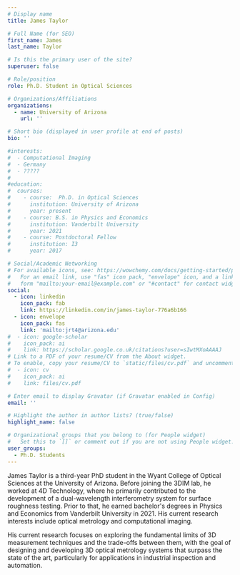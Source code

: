 ```yaml
---
# Display name
title: James Taylor

# Full Name (for SEO)
first_name: James
last_name: Taylor

# Is this the primary user of the site?
superuser: false

# Role/position
role: Ph.D. Student in Optical Sciences

# Organizations/Affiliations
organizations:
  - name: University of Arizona
    url: ''

# Short bio (displayed in user profile at end of posts)
bio: ''

#interests:
#  - Computational Imaging
#  - Germany
#  - ????? 
#  
#education:
#  courses:
#    - course:  Ph.D. in Optical Sciences
#      institution: University of Arizona
#      year: present
#    - course: B.S. in Physics and Economics
#      institution: Vanderbilt University
#      year: 2021
#    - course: Postdoctoral Fellow
#      institution: I3
#      year: 2017

# Social/Academic Networking
# For available icons, see: https://wowchemy.com/docs/getting-started/page-builder/#icons
#   For an email link, use "fas" icon pack, "envelope" icon, and a link in the
#   form "mailto:your-email@example.com" or "#contact" for contact widget.
social:
  - icon: linkedin
    icon_pack: fab
    link: https://linkedin.com/in/james-taylor-776a6b166
  - icon: envelope
    icon_pack: fas
    link: 'mailto:jrt4@arizona.edu'
#  - icon: google-scholar
#    icon_pack: ai
#    link: https://scholar.google.co.uk/citations?user=sIwtMXoAAAAJ
# Link to a PDF of your resume/CV from the About widget.
# To enable, copy your resume/CV to `static/files/cv.pdf` and uncomment the lines below.
#  - icon: cv
#    icon_pack: ai
#    link: files/cv.pdf

# Enter email to display Gravatar (if Gravatar enabled in Config)
email: ''

# Highlight the author in author lists? (true/false)
highlight_name: false

# Organizational groups that you belong to (for People widget)
#   Set this to `[]` or comment out if you are not using People widget.
user_groups:
  - Ph.D. Students
---
```

James Taylor is a third-year PhD student in the Wyant College of Optical Sciences at the University of Arizona. Before joining the 3DIM lab, he worked at 4D Technology, where he primarily contributed to the development of a dual-wavelength interferometry system for surface roughness testing. Prior to that, he earned bachelor's degrees in Physics and Economics from Vanderbilt University in 2021. His current research interests include optical metrology and computational imaging.

His current research focuses on exploring the fundamental limits of 3D measurement techniques and the trade-offs between them, with the goal of designing and developing 3D optical metrology systems that surpass the state of the art, particularly for applications in industrial inspection and automation.